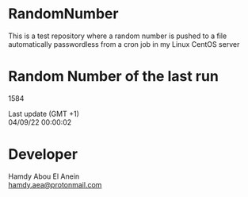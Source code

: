 # RandomNumber    
This is a test repository where a random number is pushed to a file automatically passwordless from a cron job in my Linux CentOS server    
# Random Number of the last run   
1584
      
Last update (GMT +1)    
04/09/22 00:00:02
# Developer    
Hamdy Abou El Anein   
hamdy.aea@protonmail.com
